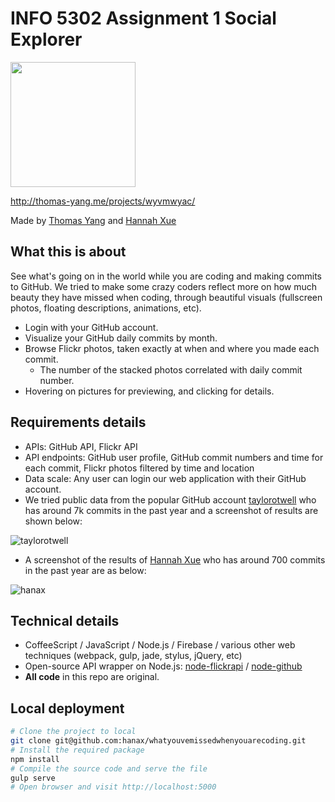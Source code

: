 # INFO 5302 Assignment 1 Social Explorer
<img src='http://hanax.github.io/whatyouvemissedwhenyouarecoding/assets/images/logo.png' width='200px'/>

http://thomas-yang.me/projects/wyvmwyac/

Made by [Thomas Yang](http://thomas-yang.me) and [Hannah Xue](http://hanax.co)

## What this is about
See what's going on in the world while you are coding and making commits to GitHub. We tried to make some crazy coders reflect more on how much beauty they have missed when coding, through beautiful visuals (fullscreen photos, floating descriptions, animations, etc).
* Login with your GitHub account.
* Visualize your GitHub daily commits by month.
* Browse Flickr photos, taken exactly at when and where you made each commit. 
  * The number of the stacked photos correlated with daily commit number.
* Hovering on pictures for previewing, and clicking for details.

## Requirements details
* APIs: GitHub API, Flickr API
* API endpoints: GitHub user profile, GitHub commit numbers and time for each commit, Flickr photos filtered by time and location
* Data scale: Any user can login our web application with their GitHub account. 
* We tried public data from the popular GitHub account [taylorotwell](http://github.com/taylorotwell) who has around 7k commits in the past year and a screenshot of results are shown below:

![taylorotwell](http://hanax.github.io/whatyouvemissedwhenyouarecoding/assets/readme_files/taylorotwell.jpg)

* A screenshot of the results of [Hannah Xue](http://github.com/hanax) who has around 700 commits in the past year are as below:

![hanax](http://hanax.github.io/whatyouvemissedwhenyouarecoding/assets/readme_files/hanax.jpg)

## Technical details
* CoffeeScript / JavaScript / Node.js / Firebase / various other web techniques (webpack, gulp, jade, stylus, jQuery, etc)
* Open-source API wrapper on Node.js: [node-flickrapi](https://github.com/Pomax/node-flickrapi) / [node-github](https://github.com/mikedeboer/node-github)
* **All code** in this repo are original.

## Local deployment
```sh
# Clone the project to local
git clone git@github.com:hanax/whatyouvemissedwhenyouarecoding.git
# Install the required package
npm install
# Compile the source code and serve the file
gulp serve
# Open browser and visit http://localhost:5000
```
